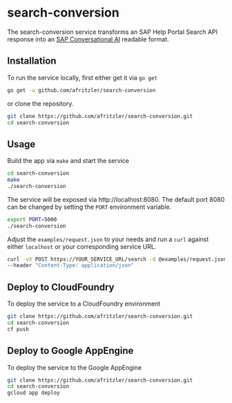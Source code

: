 # search-conversion

The search-conversion service transforms an SAP Help Portal Search API response into an [SAP Conversational AI](https://cai.tools.sap) readable format.

## Installation

To run the service locally, first either get it via `go get`

```bash
go get -u github.com/afritzler/search-conversion
```

or clone the repository.

```bash
git clone https://github.com/afritzler/search-conversion.git
cd search-conversion
```

## Usage

Build the app via `make` and start the service

```bash
cd search-conversion
make
./search-conversion
```

The service will be exposed via http://localhost:8080. The default port 8080 can be changed
by setting the `PORT` environment variable.

```bash
export PORT=5000
./search-conversion
```

Adjust the `examples/request.json` to your needs and run a `curl` against either `localhost`
or your corresponding service URL.

```bash
curl -vX POST https://YOUR_SERVICE_URL/search -d @examples/request.json \
--header "Content-Type: application/json"
```

## Deploy to CloudFoundry

To deploy the service to a CloudFoundry environment

```bash
git clone https://github.com/afritzler/search-conversion.git
cd search-conversion
cf push
```

## Deploy to Google AppEngine

To deploy the service to the Google AppEngine

```bash
git clone https://github.com/afritzler/search-conversion.git
cd search-conversion
gcloud app deploy
```